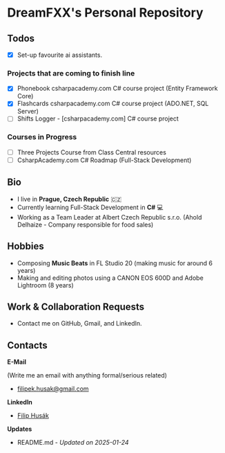 # DreamFXX's Personal Repository

## Todos

- [x] Set-up favourite ai assistants.

### Projects that are coming to finish line

- [x] Phonebook csharpacademy.com C# course project (Entity Framework Core)
- [x] Flashcards csharpacademy.com C# course project (ADO.NET, SQL Server)
- [ ] Shifts Logger - [csharpacademy.com] C# course project

### Courses in Progress

- [ ] Three Projects Course from Class Central resources
- [ ] CsharpAcademy.com C# Roadmap (Full-Stack Development)

## Bio

- I live in **Prague, Czech Republic** 🇨🇿
- Currently learning Full-Stack Development in **C#** 💻
- Working as a Team Leader at Albert Czech Republic s.r.o. (Ahold Delhaize - Company responsible for food sales)

## Hobbies

- Composing **Music Beats** in FL Studio 20 (making music for around 6 years)
- Making and editing photos using a CANON EOS 600D and Adobe Lightroom (8 years)

## Work & Collaboration Requests

- Contact me on GitHub, Gmail, and LinkedIn.

## Contacts

**E-Mail**

(Write me an email with anything formal/serious related)
- filipek.husak@gmail.com

**LinkedIn**

- [Filip Husák](https://www.linkedin.com/in/filip-hus%C3%A1k-8a1216336)

**Updates**

- README.md - *Updated on 2025-01-24*
